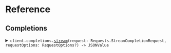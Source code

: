 # Reference
## Completions
<details><summary><code>client.completions.<a href="/Sources/Resources/Completions/CompletionsClient.swift">stream</a>(request: Requests.StreamCompletionRequest, requestOptions: RequestOptions?) -> JSONValue</code></summary>
<dl>
<dd>

#### 🔌 Usage

<dl>
<dd>

<dl>
<dd>

```swift
import Foundation
import ServerSentEvents

private func main() async throws {
    let client = ServerSentEventsClient()

    _ = try await client.completions.stream(request: .init(query: "query"))
}

try await main()
```
</dd>
</dl>
</dd>
</dl>

#### ⚙️ Parameters

<dl>
<dd>

<dl>
<dd>

**request:** `Requests.StreamCompletionRequest` 
    
</dd>
</dl>

<dl>
<dd>

**requestOptions:** `RequestOptions?` — Additional options for configuring the request, such as custom headers or timeout settings.
    
</dd>
</dl>
</dd>
</dl>


</dd>
</dl>
</details>
